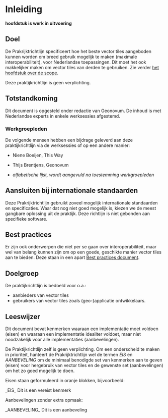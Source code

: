 # Inleiding
**hoofdstuk is werk in uitvoering**

## Doel
De Prakrijktrichtlijn specificeert hoe het beste vector tiles aangeboden kunnen worden om breed gebruik mogelijk te maken (maximale interoperabiliteit), voor Nederlandse toepassingen. Dit moet het ook makkelijker maken om vector tiles van derden te gebruiken. Zie verder [het hoofdstuk over de scope](#Scope).

Deze praktijkrichtlijn is geen verplichting.

## Totstandkoming
Dit document is opgesteld onder redactie van Geonovum. De inhoud is met Nederlandse experts in enkele werksessies afgestemd.

### Werkgroepleden
De volgende mensen hebben een bijdrage geleverd aan deze praktijkrichtlijn via de werksessies of op een andere manier:

* Niene Boeijen, This Way
* Thijs Brentjens, Geonovum

* _alfabetische lijst, wordt aangevuld na toestemming werkgroepleden_

## Aansluiten bij internationale standaarden
Deze Prakrijktrichtlijn gebruikt zoveel mogelijk internationale standaarden en specificaties. Waar dat nog niet goed mogelijk is, kiezen we de meest gangbare oplossing uit de praktijk. Deze richtlijn is niet gebonden aan specifieke software.

## Best practices
Er zijn ook onderwerpen die niet per se gaan over interoperabiliteit, maar wel van belang kunnen zijn om op een goede, geschikte manier vector tiles aan te bieden. Deze staan in een apart [Best practices document](https://geonovum.github.io/vector-tiling-best-practices/).

## Doelgroep
De praktijkrichtlijn is bedoeld voor o.a.:
- aanbieders van vector tiles
- gebruikers van vector tiles zoals (geo-)applicatie ontwikkelaars.

## Leeswijzer
Dit document bevat kenmerken waaraan een implementatie moet voldoen (eisen) en waaraan een implementatie idealiter voldoet, maar niet noodzakelijk voor alle implementaties (aanbevelingen).

De Praktijkrichtlijn zelf is geen verplichting. Om een onderscheid te maken in prioriteit, hanteert de Prakrijktrichtlijn wel de termen _EIS_ en _AANBEVELING_ om de minimaal benodigde set van kenmerken aan te geven (eisen) voor hergebruik van vector tiles en de gewenste set (aanbevelingen) om het zo goed mogelijk te doen.

Eisen staan geformuleerd in oranje blokken, bijvoorbeeld:

<div class="advisement">
_EIS_ Dit is een vereist kenmerk
</div>

Aanbevelingen zonder extra opmaak:

<div class="informative">
_AANBEVELING_ Dit is een aanbeveling
</div>
